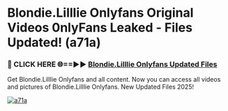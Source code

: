 # Blondie.Lilllie Onlyfans Original Videos 0nlyFans Leaked - Files Updated! (a71a)

<h3>🔴 CLICK HERE 🌐==►► <a href="https://tinyurl.com/ehrbuxhb" rel="nofollow">Blondie.Lilllie Onlyfans Updated Files</a></h3>

Get Blondie.Lilllie Onlyfans and all content. Now you can access all videos and pictures of Blondie.Lilllie Onlyfans. New Updated Files 2025!

[![a71a](https://i.imgur.com/lVYEuWS.gif)](https://tinyurl.com/ehrbuxhb)
